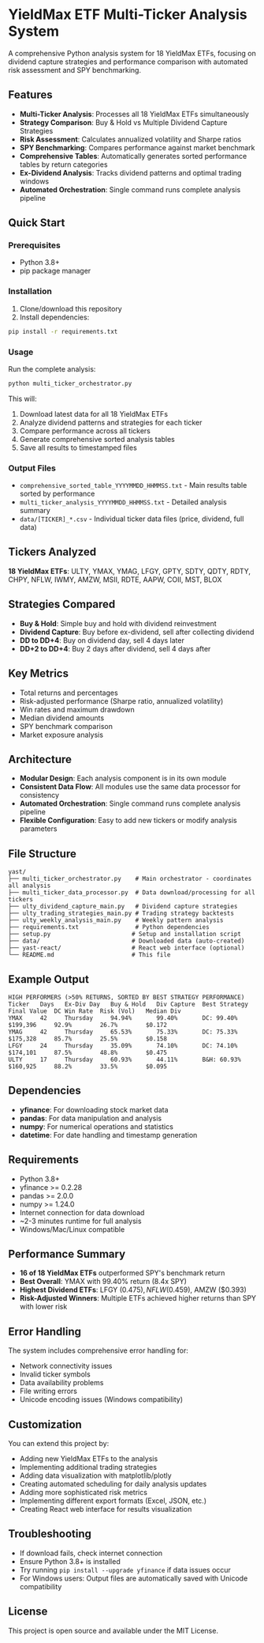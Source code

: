 # YieldMax ETF Multi-Ticker Analysis System

A comprehensive Python analysis system for 18 YieldMax ETFs, focusing on dividend capture strategies and performance comparison with automated risk assessment and SPY benchmarking.

## Features
- **Multi-Ticker Analysis**: Processes all 18 YieldMax ETFs simultaneously
- **Strategy Comparison**: Buy & Hold vs Multiple Dividend Capture Strategies
- **Risk Assessment**: Calculates annualized volatility and Sharpe ratios
- **SPY Benchmarking**: Compares performance against market benchmark
- **Comprehensive Tables**: Automatically generates sorted performance tables by return categories
- **Ex-Dividend Analysis**: Tracks dividend patterns and optimal trading windows
- **Automated Orchestration**: Single command runs complete analysis pipeline

## Quick Start

### Prerequisites
- Python 3.8+ 
- pip package manager

### Installation
1. Clone/download this repository
2. Install dependencies:
```bash
pip install -r requirements.txt
```

### Usage
Run the complete analysis:
```bash
python multi_ticker_orchestrator.py
```

This will:
1. Download latest data for all 18 YieldMax ETFs
2. Analyze dividend patterns and strategies for each ticker
3. Compare performance across all tickers
4. Generate comprehensive sorted analysis tables
5. Save all results to timestamped files

### Output Files
- `comprehensive_sorted_table_YYYYMMDD_HHMMSS.txt` - Main results table sorted by performance
- `multi_ticker_analysis_YYYYMMDD_HHMMSS.txt` - Detailed analysis summary
- `data/[TICKER]_*.csv` - Individual ticker data files (price, dividend, full data)

## Tickers Analyzed
**18 YieldMax ETFs**: ULTY, YMAX, YMAG, LFGY, GPTY, SDTY, QDTY, RDTY, CHPY, NFLW, IWMY, AMZW, MSII, RDTE, AAPW, COII, MST, BLOX

## Strategies Compared
- **Buy & Hold**: Simple buy and hold with dividend reinvestment
- **Dividend Capture**: Buy before ex-dividend, sell after collecting dividend
- **DD to DD+4**: Buy on dividend day, sell 4 days later
- **DD+2 to DD+4**: Buy 2 days after dividend, sell 4 days after

## Key Metrics
- Total returns and percentages
- Risk-adjusted performance (Sharpe ratio, annualized volatility)
- Win rates and maximum drawdown
- Median dividend amounts
- SPY benchmark comparison
- Market exposure analysis

## Architecture
- **Modular Design**: Each analysis component is in its own module
- **Consistent Data Flow**: All modules use the same data processor for consistency
- **Automated Orchestration**: Single command runs complete analysis pipeline
- **Flexible Configuration**: Easy to add new tickers or modify analysis parameters

## File Structure
```
yast/
├── multi_ticker_orchestrator.py    # Main orchestrator - coordinates all analysis
├── multi_ticker_data_processor.py  # Data download/processing for all tickers
├── ulty_dividend_capture_main.py   # Dividend capture strategies
├── ulty_trading_strategies_main.py # Trading strategy backtests
├── ulty_weekly_analysis_main.py    # Weekly pattern analysis
├── requirements.txt                # Python dependencies
├── setup.py                       # Setup and installation script
├── data/                          # Downloaded data (auto-created)
├── yast-react/                    # React web interface (optional)
└── README.md                      # This file
```

## Example Output
```
HIGH PERFORMERS (>50% RETURNS, SORTED BY BEST STRATEGY PERFORMANCE)
Ticker   Days   Ex-Div Day   Buy & Hold   Div Capture  Best Strategy   Final Value  DC Win Rate  Risk (Vol)   Median Div  
YMAX     42     Thursday     94.94%       99.40%       DC: 99.40%      $199,396     92.9%        26.7%        $0.172      
YMAG     42     Thursday     65.53%       75.33%       DC: 75.33%      $175,328     85.7%        25.5%        $0.158      
LFGY     24     Thursday     35.09%       74.10%       DC: 74.10%      $174,101     87.5%        48.8%        $0.475      
ULTY     17     Thursday     60.93%       44.11%       B&H: 60.93%     $160,925     88.2%        33.5%        $0.095      
```

## Dependencies
- **yfinance**: For downloading stock market data
- **pandas**: For data manipulation and analysis
- **numpy**: For numerical operations and statistics
- **datetime**: For date handling and timestamp generation

## Requirements
- Python 3.8+
- yfinance >= 0.2.28
- pandas >= 2.0.0
- numpy >= 1.24.0
- Internet connection for data download
- ~2-3 minutes runtime for full analysis
- Windows/Mac/Linux compatible

## Performance Summary
- **16 of 18 YieldMax ETFs** outperformed SPY's benchmark return
- **Best Overall**: YMAX with 99.40% return (8.4x SPY)
- **Highest Dividend ETFs**: LFGY ($0.475), NFLW ($0.459), AMZW ($0.393)
- **Risk-Adjusted Winners**: Multiple ETFs achieved higher returns than SPY with lower risk

## Error Handling
The system includes comprehensive error handling for:
- Network connectivity issues
- Invalid ticker symbols
- Data availability problems
- File writing errors
- Unicode encoding issues (Windows compatibility)

## Customization
You can extend this project by:
- Adding new YieldMax ETFs to the analysis
- Implementing additional trading strategies
- Adding data visualization with matplotlib/plotly
- Creating automated scheduling for daily analysis updates
- Adding more sophisticated risk metrics
- Implementing different export formats (Excel, JSON, etc.)
- Creating React web interface for results visualization

## Troubleshooting
- If download fails, check internet connection
- Ensure Python 3.8+ is installed
- Try running `pip install --upgrade yfinance` if data issues occur
- For Windows users: Output files are automatically saved with Unicode compatibility

## License
This project is open source and available under the MIT License.
